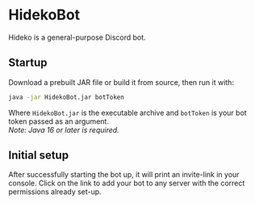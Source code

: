# HidekoBot  
  
Hideko is a general-purpose Discord bot.  
  
## Startup
Download a prebuilt JAR file or build it from source, then run it with:
```bash
java -jar HidekoBot.jar botToken
```
Where `HidekoBot.jar` is the executable archive and `botToken` is your bot token passed as an argument.  
*Note: Java 16 or later is required.*
  
## Initial setup  
  
After successfully starting the bot up, it will print an invite-link in your console. Click on the link to add your bot
to any server with the correct permissions already set-up.